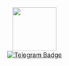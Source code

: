 <div id="header" align="center">
  <img src="https://media.giphy.com/media/juua9i2c2fA0AIp2iq/giphy.gif" width="100"/>
  <div id="badges">
  <a href="https://t.me/nazarychev_artem">
    <img src="https://img.shields.io/badge/Telegram-blue?logo=telegram&logoColor=white&style=for-the-badge" alt="Telegram Badge"/>
  </a>
  </div>
  <img src="https://komarev.com/ghpvc/?username=nazartem&style=flat-square&color=blue" alt=""/>
</div>
